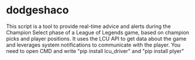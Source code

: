 # dodgeshaco
This script is a tool to provide real-time advice and alerts during the Champion Select phase of a League of Legends game, based on champion picks and player positions. It uses the LCU API to get data about the game and leverages system notifications to communicate with the player.
You need to open CMD and write "pip install lcu_driver" and "pip install plyer"
